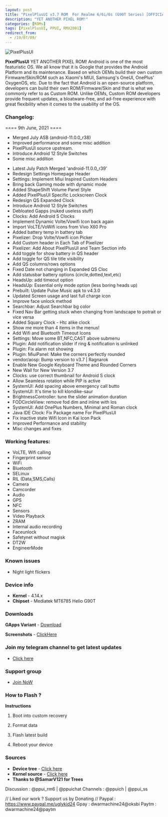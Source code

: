 ```yaml
---
layout: post
title: "PixelPlusUI v3.7 ROM  For Realme 6/6i/6s (G90T Series) [OFFICIAL]"
description: "YET ANOTHER PIXEL ROM!"
categories: [ROMs]
tags: [PixelPlusUI, PPUI, RMX2001]
redirect_from:
  - /19/07/09/
---
```


![PixelPlusUI](https://gitlab.com/sribalaji/sribalaji.gitlab.io/-/raw/master/assets/images/headers/PPUI_v3.7.jpg?raw=true)

**PixelPlusUI** YET ANOTHER PIXEL ROM!
Android is one of the most featuristic OS. We all know that it is Google that provides the Android Platform and its maintenance. Based on which OEMs build their own custom Firmware/Skin/ROM such as Xiaomi's MIUI, Samsung's OneUI, OnePlus' OxygenOS, etc. Due to the fact that Android is an open-source platform, developers can build their own ROM/Firmware/Skin and that is what we commonly refer to as Custom ROM. Unlike OEMs, Custom ROM developers provide frequent updates, a bloatware-free, and ad-free experience with great flexibility when it comes to the usability of the OS.

### Changelog:
==== 9th June, 2021 ====

* Merged July ASB (android-11.0.0_r38) 
* Improved performance and some misc addition
* PixelPlusUI source upstream.
* Introduce Android 12 Style Switches
* Some misc addition

<SourceChangelog>


* Latest July Patch Merged 'android-11.0.0_r39'
* Redesign Settings Homepage Header
* Settings: Implement Miui Inspired Custom Headers
* Bring back Gaming mode with dynamic mode
* Added ShapeShift Volume Panel Style
* Added PixelPlusUI Specific Lockscreen Clock
* Redesign QS Expanded Clock
* Introduce Android 12 Style Switches
* Debloated Gapps (nuked useless stuff)
* Clocks: Add Android S Clocks
* Implement Dynamic Volte/Vowifi Icon back again
* Import VoLTE/VoWifi icons from Vivo X60 Pro
* Added battery temp in battery tab
* Pixelizer: Drop Volte/Vowifi icon Picker
* Add Custom header in Each Tab of Pixelizer
* Pixelizer: Add About PixelPlusUI and Team Section info
* Add toggle for show battery in QS header
* Add toggle for QS tile title visibility
* Add QS columns/rows options
* Fixed Date not changing in Expanded QS Cloc
* Add statusbar battery options (circle,dotted,text,etc)
* HeadsUp: add timeout option
* HeadsUp: Essential only mode option (less boring heads up)
* Prebuilt: Update Pulse Music apk to v4.3.0
* Updated Screen usage and last full charge icon
* Improve face unlock method
* Searchbar: Adjust Searchbar bg color
* Fixed Nav Bar getting stuck when changing from landscape to potrait or vice versa
* Added Squary Clock - Htc alike clock
* Show me more than 4 items in the menus!
* Add Wifi and Bluetooth Timeout Icons
* Settings: Move some BT,NFC,CAST above submenu
* Plugin: Add notification slider if ring & notification is unlinked
* Plugin: Fix alarm not showing
* Plugin: MiuiPanel: Make the corners perfectly rounded
* vendor/aosp: Bump version to v3.7 | Ragnarok
* Enable New Google Keyboard Theme and Rounded Corners
* New Wall for New Version 3.7
* Clocks: use correct thumbnail for Android S clock
* Allow Seamless rotation while PIP is active
* SystemUI: Add spacing above emergency call butto
* SystemUI: It's time to kill klondike-saur
* BrightnessController: tune the slider animation duration
* FODCircleView: remove fod dim and inline with los
* SystemUI: Add OnePlus Numbers, Minimal and Roman clock
* Java IDE Clock: Fix Package name For PixelPlusUI
* Fix inactive state Wifi Icon in Kai Icon Pack
* Improved Performance and stability
* Misc changes and fixes
</SourceChangelog>

### Working features:
* VoLTE, Wifi calling
* Fingerprint sensor
* WiFi
* Bluetooth
* SELinux
* RIL (Data,SMS,Calls)
* Camera
* Camcorder
* Audio
* GPS
* NFC
* Sensors
* Video Playback
* ZRAM
* Internal audio recording
* Faceunlock
* Safetynet without magisk
* DT2W
* EngineerMode

### Known issues
* Night light flickers

### Device info
* **Kernel** - 4.14.x
* **Chipset** - Mediatek MT6785 Helio G90T

### Downloads
**GApps Variant** - [Download](https://www.pling.com/p/1527593/#files-panel)

**Screenshots** - [ClickHere](https://t.me/SriBalajiHub/5878)

### Join my telegram channel to get latest updates
* [Click here](https://t.me/TheCloverly_Releases)

### Support group
* [Join NoW](https://t.me/SriBalajiHub)

### How to Flash ?
**Instructions**

1) Boot into custom recovery 

2) Format data

3) Flash latest build

4) Reboot your device 

### Sources
* **Device tree** - [Click here](https://gitlab.com/sribalaji/device_realme_RMX2001)
* **Kernel source** - [Click here](https://github.com/ManshuTyagi/kernel_realme_RMX2001)
* **Thanks to @SamarV121 for Trees**

Discussion : @ppui_rm6 | @ppuichat 
Channels : @ppuich | @ppui_ss

// Liked our work ? Support us by Donating //
Paypal : https://www.paypal.me/uglykid24
Gpay : dwarmachine24@oksbi
Paytm : dwarmachine24@paytm